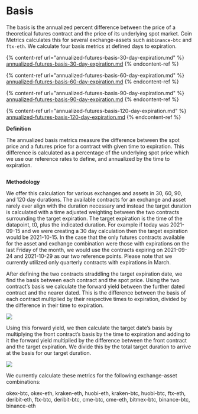 # Basis

The basis is the annualized percent difference between the price of a theoretical futures contract and the price of its underlying spot market. Coin Metrics calculates this for several exchange-assets such as`binance-btc` and `ftx-eth`. We calculate four basis metrics at defined days to expiration.&#x20;

{% content-ref url="annualized-futures-basis-30-day-expiration.md" %}
[annualized-futures-basis-30-day-expiration.md](annualized-futures-basis-30-day-expiration.md)
{% endcontent-ref %}

{% content-ref url="annualized-futures-basis-60-day-expiration.md" %}
[annualized-futures-basis-60-day-expiration.md](annualized-futures-basis-60-day-expiration.md)
{% endcontent-ref %}

{% content-ref url="annualized-futures-basis-90-day-expiration.md" %}
[annualized-futures-basis-90-day-expiration.md](annualized-futures-basis-90-day-expiration.md)
{% endcontent-ref %}

{% content-ref url="annualized-futures-basis-120-day-expiration.md" %}
[annualized-futures-basis-120-day-expiration.md](annualized-futures-basis-120-day-expiration.md)
{% endcontent-ref %}



**Definition**

The annualized basis metrics measure the difference between the spot price and a futures price for a contract with given time to expiration. This difference is calculated as a percentage of the underlying spot price which we use our reference rates to define, and annualized by the time to expiration.

&#x20;                                                 <img src="https://lh6.googleusercontent.com/2Fesg0p_Vl2StetkInrhLY3Wh5DWV9PuYXvsqa0qW78Y2kPsYaig5iY2qNY3Y4KsbGREGkqYelqOX91uhbGSzBcZYT0Ou1D1KCr7mjNgxcXxtl3z_V1w3yzYeFk5wZXR1sAuLnAc" alt="" data-size="original">

**Methodology**

We offer this calculation for various exchanges and assets in 30, 60, 90, and 120 day durations. The available contracts for an exchange and asset rarely ever align with the duration necessary and instead the target duration is calculated with a time adjusted weighting between the two contracts surrounding the target expiration. The target expiration is the time of the datapoint, t0, plus the indicated duration. For example if today was 2021-09-15 and we were creating a 30 day calculation then the target expiration would be 2021-10-15. In the case that the only futures contracts available for the asset and exchange combination were those with expirations on the last Friday of the month, we would use the contracts expiring on 2021-09-24 and 2021-10-29 as our two reference points. Please note that we currently utilized only quarterly contracts with expirations in March.

After defining the two contracts straddling the target expiration date, we find the basis between each contract and the spot price. Using the two contract’s basis we calculate the forward yield between the further dated contract and the nearer dated. This is the difference between the basis of each contract multiplied by their respective times to expiration, divided by the difference in their time to expiration.

&#x20;                                                ![](https://lh5.googleusercontent.com/kkw\_dRSfoCw541IpaMgFjJwfVyILaqyZigwDK9urECRRXs6HgFpKKz0v14UM\_n7ZKqxoCPzkNqgHjFsLTm2f0PT4Lxb22nzYxVsSQCmjVAsnzQOWWMOUy1wNr85ZeTVgbyHwGVib)

Using this forward yield, we then calculate the target date’s basis by multiplying the front contract’s basis by the time to expiration and adding to it the forward yield multiplied by the difference between the front contract and the target expiration. We divide this by the total target duration to arrive at the basis for our target duration.

&#x20;                                                  ![](https://lh6.googleusercontent.com/YdRwj2culg3fD\_7\_O\_ucnVQZS08Fg7oOS7E5P9PZth-dblVdIOCy2t2cCb65uLidmDysepqpPCfqxdomkhg\_fW8ZZDp99iF0Au3h4KSIbPh2A8bIrFEFuLoY03Rut5iloV\_gPrVE)

We currently calculate these metrics for the following exchange-asset combinations:

okex-btc, okex-eth, kraken-eth, huobi-eth, kraken-btc, huobi-btc, ftx-eth, deribit-eth, ftx-btc, deribit-btc, cme-btc, cme-eth, bitmex-btc, binance-btc, binance-eth



